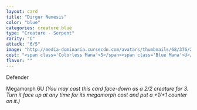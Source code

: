 ```yaml
---
layout: card
title: "Dirgur Nemesis"
color: "blue"
categories: creature blue
type: "Creature - Serpent"
rarity: "C"
attack: "6/5"
image: "http://media-dominaria.cursecdn.com/avatars/thumbnails/68/376/200/283/635618461204088993.png"
cost: "<span class='Colorless Mana'>5</span><span class='Blue Mana'>U</span>"
flavor: ""
---
```


Defender

Megamorph <span class="tip mana-icon mana-colorless-06" title="6 Colorless Mana">6</span><span class="tip mana-icon mana-blue" title="1 Blue Mana">U</span> <em>(You may cast this card face-down as a 2/2 creature for <span class="tip mana-icon mana-colorless-03" title="3 Colorless Mana">3</span>. Turn it face up at any time for its megamorph cost and put a +1/+1 counter on it.)</em>
